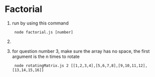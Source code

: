 # Factorial

1. run by using this command

        node factorial.js [number]

2. 

3. for question number 3, make sure the array has no space, the first argument is the n times to rotate

        node rotatingMatrix.js 2 [[1,2,3,4],[5,6,7,8],[9,10,11,12],[13,14,15,16]]

